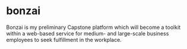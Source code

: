 # bonzai
Bonzai is my preliminary Capstone platform which will become a toolkit within a web-based service for medium- and large-scale business employees to seek fulfillment in the workplace.
